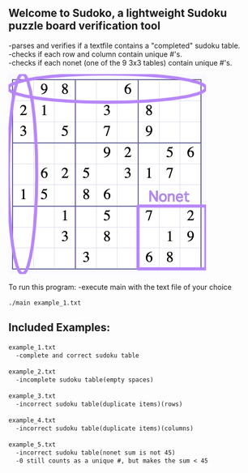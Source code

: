 ## Welcome to Sudoko, a lightweight Sudoku puzzle board verification tool
  -parses and verifies if a textfile contains a "completed" sudoku table.  
  -checks if each row and column contain unique #'s.  
  -checks if each nonet (one of the 9 3x3 tables) contain unique #'s.
    
![rules](https://raw.githubusercontent.com/j-hertzog/sudoko/master/img/sudoku_rules.png)


  To run this program: 
    -execute main with the text file of your choice

    ./main example_1.txt

##  Included Examples:
    example_1.txt
      -complete and correct sudoku table 

    example_2.txt
      -incomplete sudoku table(empty spaces)

    example_3.txt
      -incorrect sudoku table(duplicate items)(rows)
        
    example_4.txt
      -incorrect sudoku table(duplicate items)(columns)
    
    example_5.txt
      -incorrect sudoku table(nonet sum is not 45) 
      -0 still counts as a unique #, but makes the sum < 45
